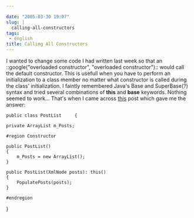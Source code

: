```yaml
---

date: "2005-03-30 19:07"
slug: |
  calling-all-constructors
tags:
 - english
title: Calling All Constructors
---
```


I wanted to change some code I had written last week so that an
::google("overloaded constructor", "overloaded constructor"):: would
call the default constructor. This is usefull when you have to perform
an initialization to a class member no matter what constructor is called
during the class' initialization. I faintly remembered Java's Base and
SuperBase(?) syntax and tried several combinations of **this** and
**base** keywords. Nothing seemed to work... That's when I came across
[this](http://weblogs.asp.net/acampbell/archive/2005/02/02/365299.aspx)
post which gave me the answer:

`public class PostList     {`

    private ArrayList m_Posts;

    #region Constructor

    public PostList()
    {
        m_Posts = new ArrayList();
    }

    public PostList(XmlNode posts): this()
    {
        PopulatePosts(posts);
    }

    #endregion

}
